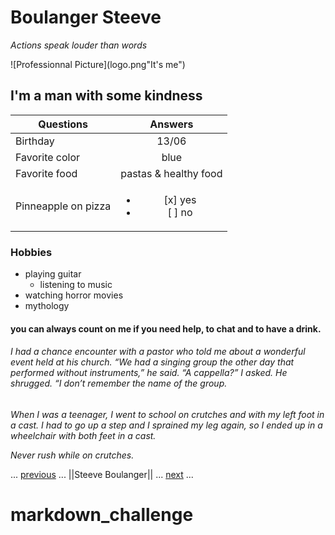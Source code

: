 # Boulanger Steeve

*Actions speak louder than words*

![Professionnal Picture](logo.png"It's me")

## I'm a man with some kindness

| Questions     |           Answers            |
| ------------- |       :-------------:        |
| Birthday      | 13/06                        |   
| Favorite color| blue                         |
| Favorite food | pastas & healthy food        |
| Pinneapple on pizza | <ul><li> [x] yes</li><li> [ ] no</li></ul>

### Hobbies

* playing guitar
    * listening to music
* watching horror movies
* mythology

#### you can always count on me if you need help, to chat and to have a drink.

###### I had a chance encounter with a pastor who told me about a wonderful event held at his church. “We had a singing group the other day that performed without instruments,” he said. “A cappella?” I asked. He shrugged. “I don’t remember the name of the group.

*When I was a teenager, I went to school on crutches and with my left foot in a cast. I had to go up a step and I sprained my leg again, so I ended up in a wheelchair with both feet in a cast.*

*Never rush while on crutches.*

... [previous](https://github.com/AnonyMouse97/markdown-challenge) ... ||Steeve Boulanger||  ... [next](https://github.com/Tselawi/markdown-challenge) ...

# markdown_challenge